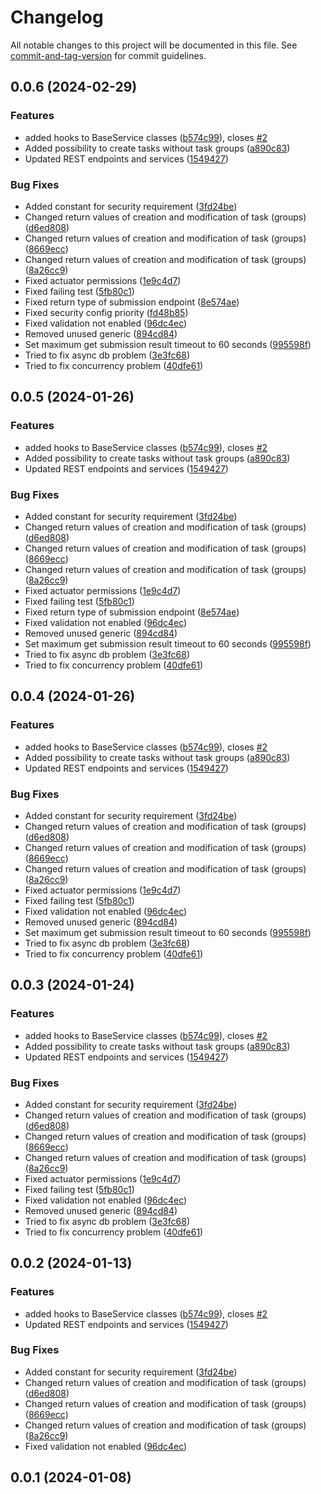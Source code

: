 # Changelog

All notable changes to this project will be documented in this file. See [commit-and-tag-version](https://github.com/absolute-version/commit-and-tag-version) for commit guidelines.

## 0.0.6 (2024-02-29)


### Features

* added hooks to BaseService classes ([b574c99](https://github.com/eTutor-plus-plus/task-app-starter/commit/b574c990cfbc6b58a532969ffb7daf4115c6d4b1)), closes [#2](https://github.com/eTutor-plus-plus/task-app-starter/issues/2)
* Added possibility to create tasks without task groups ([a890c83](https://github.com/eTutor-plus-plus/task-app-starter/commit/a890c83313bae18ba3b0ff9b8db061f2750c10b7))
* Updated REST endpoints and services ([1549427](https://github.com/eTutor-plus-plus/task-app-starter/commit/154942727f1ca4a9e04d4332e416785d3ae5a7d7))


### Bug Fixes

* Added constant for security requirement ([3fd24be](https://github.com/eTutor-plus-plus/task-app-starter/commit/3fd24bec40de651463cdf3ca1bf8a12ae7774dcc))
* Changed return values of creation and modification of task (groups) ([d6ed808](https://github.com/eTutor-plus-plus/task-app-starter/commit/d6ed808669c13fedc60784fc60a0d8d8e1d46a22))
* Changed return values of creation and modification of task (groups) ([8669ecc](https://github.com/eTutor-plus-plus/task-app-starter/commit/8669ecc2b4197c91d6a6febbe14dbc30dc67d15c))
* Changed return values of creation and modification of task (groups) ([8a26cc9](https://github.com/eTutor-plus-plus/task-app-starter/commit/8a26cc915a24bc07a3f2c77c497aa1efcb2bffe6))
* Fixed actuator permissions ([1e9c4d7](https://github.com/eTutor-plus-plus/task-app-starter/commit/1e9c4d71a65e2a095d3a058a351b49ef363a6451))
* Fixed failing test ([5fb80c1](https://github.com/eTutor-plus-plus/task-app-starter/commit/5fb80c15a3af33b782437f602b7232190fe3897f))
* Fixed return type of submission endpoint ([8e574ae](https://github.com/eTutor-plus-plus/task-app-starter/commit/8e574ae76f41ba7127ae6db1c4eae1a4fe372420))
* Fixed security config priority ([fd48b85](https://github.com/eTutor-plus-plus/task-app-starter/commit/fd48b85f12268db6a54b25bc72f0ddf9092cd31c))
* Fixed validation not enabled ([96dc4ec](https://github.com/eTutor-plus-plus/task-app-starter/commit/96dc4ec6e57caeef07f7e91e04cb4217c9069bc7))
* Removed unused generic ([894cd84](https://github.com/eTutor-plus-plus/task-app-starter/commit/894cd84252f3d92920d384240672a4fc7d117be3))
* Set maximum get submission result timeout to 60 seconds ([995598f](https://github.com/eTutor-plus-plus/task-app-starter/commit/995598f9896971ffd70fd2babeb4560f6b9e97df))
* Tried to fix async db problem ([3e3fc68](https://github.com/eTutor-plus-plus/task-app-starter/commit/3e3fc68dbffd5d9cb054caab18b4d5edb3934492))
* Tried to fix concurrency problem ([40dfe61](https://github.com/eTutor-plus-plus/task-app-starter/commit/40dfe612e300f4dd6fdd17b6515b537184ddabd4))

## 0.0.5 (2024-01-26)


### Features

* added hooks to BaseService classes ([b574c99](https://github.com/eTutor-plus-plus/task-app-starter/commit/b574c990cfbc6b58a532969ffb7daf4115c6d4b1)), closes [#2](https://github.com/eTutor-plus-plus/task-app-starter/issues/2)
* Added possibility to create tasks without task groups ([a890c83](https://github.com/eTutor-plus-plus/task-app-starter/commit/a890c83313bae18ba3b0ff9b8db061f2750c10b7))
* Updated REST endpoints and services ([1549427](https://github.com/eTutor-plus-plus/task-app-starter/commit/154942727f1ca4a9e04d4332e416785d3ae5a7d7))


### Bug Fixes

* Added constant for security requirement ([3fd24be](https://github.com/eTutor-plus-plus/task-app-starter/commit/3fd24bec40de651463cdf3ca1bf8a12ae7774dcc))
* Changed return values of creation and modification of task (groups) ([d6ed808](https://github.com/eTutor-plus-plus/task-app-starter/commit/d6ed808669c13fedc60784fc60a0d8d8e1d46a22))
* Changed return values of creation and modification of task (groups) ([8669ecc](https://github.com/eTutor-plus-plus/task-app-starter/commit/8669ecc2b4197c91d6a6febbe14dbc30dc67d15c))
* Changed return values of creation and modification of task (groups) ([8a26cc9](https://github.com/eTutor-plus-plus/task-app-starter/commit/8a26cc915a24bc07a3f2c77c497aa1efcb2bffe6))
* Fixed actuator permissions ([1e9c4d7](https://github.com/eTutor-plus-plus/task-app-starter/commit/1e9c4d71a65e2a095d3a058a351b49ef363a6451))
* Fixed failing test ([5fb80c1](https://github.com/eTutor-plus-plus/task-app-starter/commit/5fb80c15a3af33b782437f602b7232190fe3897f))
* Fixed return type of submission endpoint ([8e574ae](https://github.com/eTutor-plus-plus/task-app-starter/commit/8e574ae76f41ba7127ae6db1c4eae1a4fe372420))
* Fixed validation not enabled ([96dc4ec](https://github.com/eTutor-plus-plus/task-app-starter/commit/96dc4ec6e57caeef07f7e91e04cb4217c9069bc7))
* Removed unused generic ([894cd84](https://github.com/eTutor-plus-plus/task-app-starter/commit/894cd84252f3d92920d384240672a4fc7d117be3))
* Set maximum get submission result timeout to 60 seconds ([995598f](https://github.com/eTutor-plus-plus/task-app-starter/commit/995598f9896971ffd70fd2babeb4560f6b9e97df))
* Tried to fix async db problem ([3e3fc68](https://github.com/eTutor-plus-plus/task-app-starter/commit/3e3fc68dbffd5d9cb054caab18b4d5edb3934492))
* Tried to fix concurrency problem ([40dfe61](https://github.com/eTutor-plus-plus/task-app-starter/commit/40dfe612e300f4dd6fdd17b6515b537184ddabd4))

## 0.0.4 (2024-01-26)


### Features

* added hooks to BaseService classes ([b574c99](https://github.com/eTutor-plus-plus/task-app-starter/commit/b574c990cfbc6b58a532969ffb7daf4115c6d4b1)), closes [#2](https://github.com/eTutor-plus-plus/task-app-starter/issues/2)
* Added possibility to create tasks without task groups ([a890c83](https://github.com/eTutor-plus-plus/task-app-starter/commit/a890c83313bae18ba3b0ff9b8db061f2750c10b7))
* Updated REST endpoints and services ([1549427](https://github.com/eTutor-plus-plus/task-app-starter/commit/154942727f1ca4a9e04d4332e416785d3ae5a7d7))


### Bug Fixes

* Added constant for security requirement ([3fd24be](https://github.com/eTutor-plus-plus/task-app-starter/commit/3fd24bec40de651463cdf3ca1bf8a12ae7774dcc))
* Changed return values of creation and modification of task (groups) ([d6ed808](https://github.com/eTutor-plus-plus/task-app-starter/commit/d6ed808669c13fedc60784fc60a0d8d8e1d46a22))
* Changed return values of creation and modification of task (groups) ([8669ecc](https://github.com/eTutor-plus-plus/task-app-starter/commit/8669ecc2b4197c91d6a6febbe14dbc30dc67d15c))
* Changed return values of creation and modification of task (groups) ([8a26cc9](https://github.com/eTutor-plus-plus/task-app-starter/commit/8a26cc915a24bc07a3f2c77c497aa1efcb2bffe6))
* Fixed actuator permissions ([1e9c4d7](https://github.com/eTutor-plus-plus/task-app-starter/commit/1e9c4d71a65e2a095d3a058a351b49ef363a6451))
* Fixed failing test ([5fb80c1](https://github.com/eTutor-plus-plus/task-app-starter/commit/5fb80c15a3af33b782437f602b7232190fe3897f))
* Fixed validation not enabled ([96dc4ec](https://github.com/eTutor-plus-plus/task-app-starter/commit/96dc4ec6e57caeef07f7e91e04cb4217c9069bc7))
* Removed unused generic ([894cd84](https://github.com/eTutor-plus-plus/task-app-starter/commit/894cd84252f3d92920d384240672a4fc7d117be3))
* Set maximum get submission result timeout to 60 seconds ([995598f](https://github.com/eTutor-plus-plus/task-app-starter/commit/995598f9896971ffd70fd2babeb4560f6b9e97df))
* Tried to fix async db problem ([3e3fc68](https://github.com/eTutor-plus-plus/task-app-starter/commit/3e3fc68dbffd5d9cb054caab18b4d5edb3934492))
* Tried to fix concurrency problem ([40dfe61](https://github.com/eTutor-plus-plus/task-app-starter/commit/40dfe612e300f4dd6fdd17b6515b537184ddabd4))

## 0.0.3 (2024-01-24)


### Features

* added hooks to BaseService classes ([b574c99](https://github.com/eTutor-plus-plus/task-app-starter/commit/b574c990cfbc6b58a532969ffb7daf4115c6d4b1)), closes [#2](https://github.com/eTutor-plus-plus/task-app-starter/issues/2)
* Added possibility to create tasks without task groups ([a890c83](https://github.com/eTutor-plus-plus/task-app-starter/commit/a890c83313bae18ba3b0ff9b8db061f2750c10b7))
* Updated REST endpoints and services ([1549427](https://github.com/eTutor-plus-plus/task-app-starter/commit/154942727f1ca4a9e04d4332e416785d3ae5a7d7))


### Bug Fixes

* Added constant for security requirement ([3fd24be](https://github.com/eTutor-plus-plus/task-app-starter/commit/3fd24bec40de651463cdf3ca1bf8a12ae7774dcc))
* Changed return values of creation and modification of task (groups) ([d6ed808](https://github.com/eTutor-plus-plus/task-app-starter/commit/d6ed808669c13fedc60784fc60a0d8d8e1d46a22))
* Changed return values of creation and modification of task (groups) ([8669ecc](https://github.com/eTutor-plus-plus/task-app-starter/commit/8669ecc2b4197c91d6a6febbe14dbc30dc67d15c))
* Changed return values of creation and modification of task (groups) ([8a26cc9](https://github.com/eTutor-plus-plus/task-app-starter/commit/8a26cc915a24bc07a3f2c77c497aa1efcb2bffe6))
* Fixed actuator permissions ([1e9c4d7](https://github.com/eTutor-plus-plus/task-app-starter/commit/1e9c4d71a65e2a095d3a058a351b49ef363a6451))
* Fixed failing test ([5fb80c1](https://github.com/eTutor-plus-plus/task-app-starter/commit/5fb80c15a3af33b782437f602b7232190fe3897f))
* Fixed validation not enabled ([96dc4ec](https://github.com/eTutor-plus-plus/task-app-starter/commit/96dc4ec6e57caeef07f7e91e04cb4217c9069bc7))
* Removed unused generic ([894cd84](https://github.com/eTutor-plus-plus/task-app-starter/commit/894cd84252f3d92920d384240672a4fc7d117be3))
* Tried to fix async db problem ([3e3fc68](https://github.com/eTutor-plus-plus/task-app-starter/commit/3e3fc68dbffd5d9cb054caab18b4d5edb3934492))
* Tried to fix concurrency problem ([40dfe61](https://github.com/eTutor-plus-plus/task-app-starter/commit/40dfe612e300f4dd6fdd17b6515b537184ddabd4))

## 0.0.2 (2024-01-13)


### Features

* added hooks to BaseService classes ([b574c99](https://github.com/eTutor-plus-plus/task-app-starter/commit/b574c990cfbc6b58a532969ffb7daf4115c6d4b1)), closes [#2](https://github.com/eTutor-plus-plus/task-app-starter/issues/2)
* Updated REST endpoints and services ([1549427](https://github.com/eTutor-plus-plus/task-app-starter/commit/154942727f1ca4a9e04d4332e416785d3ae5a7d7))


### Bug Fixes

* Added constant for security requirement ([3fd24be](https://github.com/eTutor-plus-plus/task-app-starter/commit/3fd24bec40de651463cdf3ca1bf8a12ae7774dcc))
* Changed return values of creation and modification of task (groups) ([d6ed808](https://github.com/eTutor-plus-plus/task-app-starter/commit/d6ed808669c13fedc60784fc60a0d8d8e1d46a22))
* Changed return values of creation and modification of task (groups) ([8669ecc](https://github.com/eTutor-plus-plus/task-app-starter/commit/8669ecc2b4197c91d6a6febbe14dbc30dc67d15c))
* Changed return values of creation and modification of task (groups) ([8a26cc9](https://github.com/eTutor-plus-plus/task-app-starter/commit/8a26cc915a24bc07a3f2c77c497aa1efcb2bffe6))
* Fixed validation not enabled ([96dc4ec](https://github.com/eTutor-plus-plus/task-app-starter/commit/96dc4ec6e57caeef07f7e91e04cb4217c9069bc7))

## 0.0.1 (2024-01-08)
